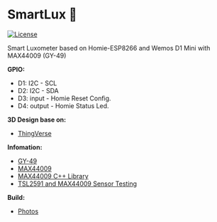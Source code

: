 # SmartLux :construction:
[![License](https://img.shields.io/badge/license-MIT%20License-blue.svg)](http://doge.mit-license.org)

Smart Luxometer based on Homie-ESP8266 and Wemos D1 Mini with MAX44009 (GY-49)

**GPIO:**
* D1: I2C - SCL
* D2: I2C - SDA
* D3: input - Homie Reset Config.
* D4: output - Homie Status Led.

**3D Design base on:** 
* [ThingVerse](https://www.thingiverse.com/thing:3919259)

**Infomation:**
* [GY-49](http://wiki.sunfounder.cc/index.php?title=Digital_Light_Intensity_Sensor_Module_(GY-49))
* [MAX44009](https://www.maximintegrated.com/en/products/interface/sensor-interface/MAX44009.html)
* [MAX44009 C++ Library](https://github.com/RobTillaart/Max44009)
* [TSL2591 and MAX44009 Sensor Testing](https://ab-log.ru/smart-house/ethernet/megad-tsl2591)

**Build:**
* [Photos](https://photos.app.goo.gl/nNi4DQsTxEDtNvz49)